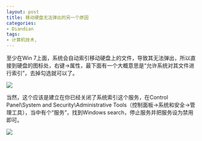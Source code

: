 ```yaml
---
layout: post
title: 移动硬盘无法弹出的另一个原因
categories:
- Diandian
tags:
- 计算机技术, 
---
```

<p>至少在Win 7上面，系统会自动索引移动硬盘上的文件，导致其无法弹出，所以直接到硬盘的图标处，右键→属性，最下面有一个大概意思是“允许系统对其文件进行索引”，去掉勾选就可以了。</p>
<p class="edui-filter-align-center"><img src="http://m3.img.srcdd.com/farm4/d/2012/0727/23/E01B497DF9F329B1F6D5E9A16C01CF3A_B500_900_315_32.PNG" /><br /></p>
<p class="edui-filter-align-left">当然，这个应该是建立在你已经关闭了系统索引这个服务，在Control Panel\System and Security\Administrative Tools（控制面板→系统和安全→管理工具），当中有个“服务”，找到Windows search，停止服务并把服务设为禁用即可。<br /></p>
<p class="edui-filter-align-center"><img src="http://m3.img.srcdd.com/farm4/d/2012/0727/23/0FDA629B1AF7206F6CB0EC4FC7080DBE_B500_900_427_480.PNG" /><br /></p>